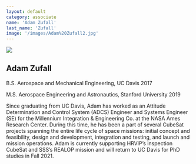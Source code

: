 ```yaml
---
layout: default
category: associate
name: 'Adam Zufall'
last_name: 'Zufall'
image: '/images/Adam%20Zufall2.jpg'
---
```


<img src="{{ page.image }}">

<h2 class="team-title">Adam Zufall</h2>
<h4 class="team-position"></h4>

<p>B.S. Aerospace and Mechanical Engineering, UC Davis 2017</p>
<p>M.S. Aerospace Engineering and Astronautics, Stanford University 2019</p>
<p>Since graduating from UC Davis, Adam has worked as an Attitude Determination and Control System (ADCS) Engineer and Systems Engineer (SE) for the Millennium Integration & Engineering Co. at the NASA Ames Research Center. During this time, he has been a part of several CubeSat projects spanning the entire life cycle of space missions: initial concept and feasibility, design and development, integration and testing, and launch and mission operations. Adam is currently supporting HRVIP’s inspection CubeSat and SSS’s REALOP mission and will return to UC Davis for PhD studies in Fall 2021.</p>
<ul class="team-member-other-info"></ul>

